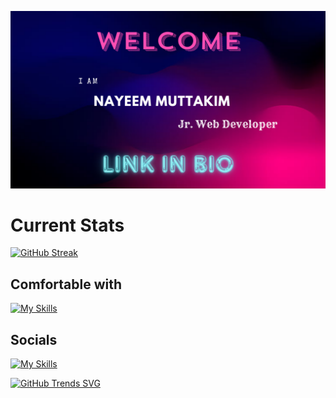 ![banner](./photos/gitBanner.png)

# Current Stats

[![GitHub Streak](https://github-readme-streak-stats.herokuapp.com?user=nayeem-muttakim&theme=highcontrast&hide_border=true&border_radius=10&card_width=500&background=45%2CC81D77%2C6710C2&ring=E0AAFF&fire=FCD5CE&currStreakLabel=FCD5CE&sideLabels=F9DCC4&dates=F3D8C7)](https://git.io/streak-stats)

## Comfortable with

[![My Skills](https://skillicons.dev/icons?i=html,css,tailwind,js,react,firebase,materialui,mongodb,express,github,vscode&theme=dark)](https://skillicons.dev)

## Socials

[![My Skills](https://skillicons.dev/icons?i=linkedin&theme=dark)](https://www.linkedin.com/in/nayeem-muttakim/)
   
   [![GitHub Trends SVG](https://api.githubtrends.io/user/svg/nayeem-muttakim/langs)](https://githubtrends.io)